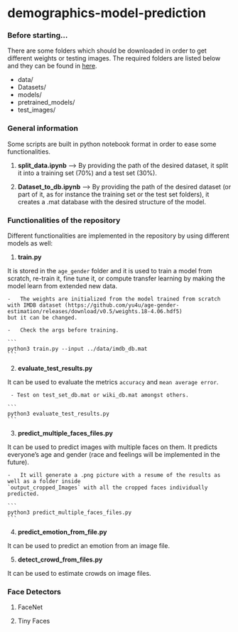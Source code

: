 # demographics-model-prediction

### Before starting...

There are some folders which should be downloaded in order to get different weights or testing images. The required folders are listed below and they can be found in [here]().

  - data/
  - Datasets/
  - models/
  - pretrained_models/
  - test_images/

### General information

Some scripts are built in python notebook format in order to ease some functionalities.

  1. **split_data.ipynb** --> By providing the path of the desired dataset, it split it into a
  training set (70%) and a test set (30%).

  2. **Dataset_to_db.ipynb** --> By providing the path of the desired dataset (or part of it, as for instance the training set or the test set folders), it creates a .mat database with the desired structure of the model.

### Functionalities of the repository

Different functionalities are implemented in the repository by using different models as well:

  1. **train.py**

  It is stored in the `age_gender` folder and it is used to train a model from scratch, re-train it,
  fine tune it, or compute transfer learning by making the model learn from extended new data.

    -	The weights are initialized from the model trained from scratch with IMDB dataset (https://github.com/yu4u/age-gender-estimation/releases/download/v0.5/weights.18-4.06.hdf5)
    but it can be changed.

    -	Check the args before training.

    ```
    python3 train.py --input ../data/imdb_db.mat
    ```

  2. **evaluate_test_results.py**

  It can be used to evaluate the metrics `accuracy` and `mean average error`.

	 - Test on test_set_db.mat or wiki_db.mat amongst others.

    ```
    python3 evaluate_test_results.py
    ```

  3. **predict_multiple_faces_files.py**

  It can be used to predict images with multiple faces on them. It predicts everyone’s
  age and gender (race and feelings will be implemented in the future).

    -	It will generate a .png picture with a resume of the results as well as a folder inside
    `output_cropped_Images` with all the cropped faces individually predicted.

    ```
    python3 predict_multiple_faces_files.py
    ```

  4. **predict_emotion_from_file.py**

  It can be used to predict an emotion from an image file.


  5. **detect_crowd_from_files.py**

  It can be used to estimate crowds on image files.

### Face Detectors

  1. FaceNet

  2. Tiny Faces
